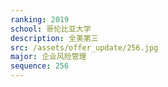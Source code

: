 ```yaml
---
ranking: 2019
school: 哥伦比亚大学
description: 全美第三
src: /assets/offer_update/256.jpg
major: 企业风险管理
sequence: 256
---
```

